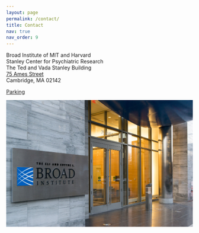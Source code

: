 ```yaml
---
layout: page
permalink: /contact/
title: Contact
nav: true
nav_order: 9
---
```

<section>
  <article>
    <div>
    <p>
    Broad Institute of MIT and Harvard<br />
    Stanley Center for Psychiatric Research<br />  
    The Ted and Vada Stanley Building<br />
    <a href="https://goo.gl/maps/rgrf61c96aV1ruf77">75 Ames Street</a><br />
    Cambridge, MA 02142
    </p>
    <p>
    <a href="https://www.broadinstitute.org/contact/parking-map">Parking</a>
    </p>
    </div>
  </article>

  <article>
      <img src="/assets/img/stanley_center.peter_vanderwarker.lower_res.jpg">
  </article>
</section>
